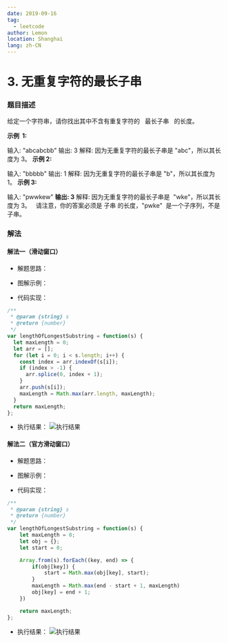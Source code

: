```yaml
---
date: 2019-09-16
tag:
  - leetcode
author: Lemon
location: Shanghai
lang: zh-CN
---
```


# 3. 无重复字符的最长子串

### 题目描述

给定一个字符串，请你找出其中不含有重复字符的   最长子串   的长度。

**示例  1:**

输入: "abcabcbb"
输出: 3
解释: 因为无重复字符的最长子串是 "abc"，所以其长度为 3。
**示例 2:**

输入: "bbbbb"
输出: 1
解释: 因为无重复字符的最长子串是 "b"，所以其长度为 1。
**示例 3:**

输入: "pwwkew"
**输出: 3**
解释: 因为无重复字符的最长子串是  "wke"，所以其长度为 3。
  请注意，你的答案必须是 子串 的长度，"pwke"  是一个子序列，不是子串。

### 解法

#### 解法一（滑动窗口）

- 解题思路：

* 图解示例：

- 代码实现：

```js
/**
 * @param {string} s
 * @return {number}
 */
var lengthOfLongestSubstring = function(s) {
  let maxLength = 0;
  let arr = [];
  for (let i = 0; i < s.length; i++) {
    const index = arr.indexOf(s[i]);
    if (index > -1) {
      arr.splice(0, index + 1);
    }
    arr.push(s[i]);
    maxLength = Math.max(arr.length, maxLength);
  }
  return maxLength;
};
```

- 执行结果：
![执行结果](https://raw.githubusercontent.com/volcanoliuc/vue-blog/images/images20190916104630.png)

#### 解法二（官方滑动窗口）

- 解题思路：

* 图解示例：

- 代码实现：

```js
/**
 * @param {string} s
 * @return {number}
 */
var lengthOfLongestSubstring = function(s) {
    let maxLength = 0;
    let obj = {};
    let start = 0;

    Array.from(s).forEach((key, end) => {
        if(obj[key]) {
            start = Math.max(obj[key], start);
        }
        maxLength = Math.max(end - start + 1, maxLength)
        obj[key] = end + 1;
    })

    return maxLength;
};
```

- 执行结果：
![执行结果](https://raw.githubusercontent.com/volcanoliuc/vue-blog/images/images20190916104630.png)


